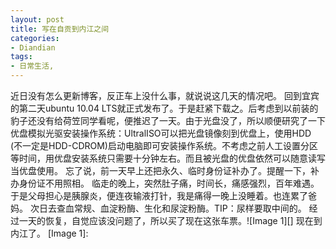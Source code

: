 ```yaml
---
layout: post
title: 写在自贡到内江之间
categories:
- Diandian
tags:
- 日常生活, 
---
```

近日没有怎么更新博客，反正车上没什么事，就说说这几天的情况吧。 回到宜宾的第二天ubuntu 10.04 LTS就正式发布了。于是赶紧下载之。后考虑到以前装的豹子还没有给荷笠同学看呢，便推迟了一天。由于光盘没了，所以顺便研究了一下优盘模拟光驱安装操作系统：UltralISO可以把光盘镜像刻到优盘上，使用HDD (不一定是HDD-CDROM)启动电脑即可安装操作系统。不考虑之前人工设置分区等时间，用优盘安装系统只需要十分钟左右。而且被光盘的优盘依然可以随意读写当优盘使用。 忘了说，前一天早上还把永久、临时身份证补办了。提醒一下，补办身份证不用照相。 临走的晚上，突然肚子痛，时间长，痛感强烈，百年难遇。于是父母担心是胰腺炎，便连夜输液打针，我是痛得一晚上没睡着。也连累了爸妈。 次日去查血常规、血淀粉酶、生化和尿淀粉酶。TIP：尿样要取中间的。 经过一天的恢复，自觉应该没问题了，所以买了现在这张车票。!\[Image 1\]\[\] 现在到内江了。 \[Image 1\]: